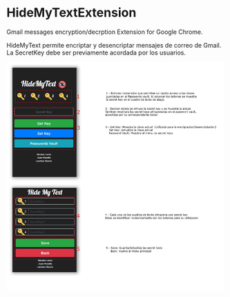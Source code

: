 # HideMyTextExtension
Gmail messages encryption/decrption Extension for Google Chrome.

HideMyText permite encriptar y desencriptar mensajes de correo de Gmail.
La SecretKey debe ser previamente acordada por los usuarios.

 ![alt text](https://raw.githubusercontent.com/nicolaslema2710/HideMyTextExtension/master/guia.jpg)
 

